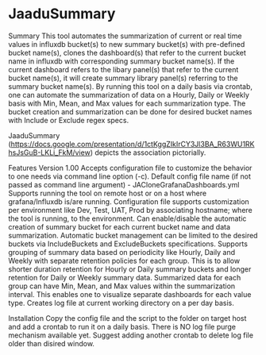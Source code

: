 # JaaduSummary
Summary
This tool automates the summarization of current or real time values in influxdb bucket(s) to new summary bucket(s) with pre-defined bucket name(s), 
clones the dashboard(s) that refer to the current bucket name in influxdb with corresponding summary bucket name(s). 
If the current dashboard refers to the libary panel(s) that refer to the current bucket name(s), it will create summary library panel(s) referring to the summary bucket name(s).
By running this tool on a daily basis via crontab, one can automate the summarization of data on a Hourly, Daily or Weekly basis with Min, Mean, and Max values for each summarization type. 
The bucket creation and summarization can be done for desired bucket names with Include or Exclude regex specs.

JaaduSummary (https://docs.google.com/presentation/d/1ctKggZIkIrCY3Jl3BA_R63WU1RKhsJsGuB-LKLi_FkM/view) depicts the association pictorially.

Features 
Version 1.00
Accepts configuration file to customize the behavior to one needs via command line option (-c). Default config file name (if not passed as command line argument) - JACloneGrafanaDashboards.yml
  Supports running the tool on remote host or on a host where grafana/Influxdb is/are running.
  Configuration file supports customization per environment like Dev, Test, UAT, Prod by associating hostname; where the tool is running, to the environment.
Can enable/disable the automatic creation of summary bucket for each current bucket name and data summarization.
Automatic bucket management can be limited to the desired buckets via IncludeBuckets and ExcludeBuckets specifications.
Supports grouping of summary data based on periodicity like Hourly, Daily and Weekly with separate retention policies for each group.
  This is to allow shorter duration retention for Hourly or Daily summary buckets and longer retention for Daily or Weekly summary data.
Summarized data for each group can have Min, Mean, and Max values within the summarization interval. This enables one to visualize separate dashboards for each value type.
Creates log file at current working directory on a per day basis. 

Installation
Copy the config file and the script to the folder on target host and add a crontab to run it on a daily basis.
There is NO log file purge mechanism available yet. Suggest adding another crontab to delete log file older than disired window.
